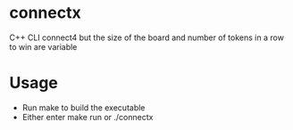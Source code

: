 # connectx

C++ CLI connect4 but the size of the board and number of tokens in a row
to win are variable

# Usage
* Run make to build the executable
* Either enter make run or ./connectx
